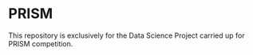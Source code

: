# PRISM
This repository is exclusively for the Data Science Project carried up for PRISM competition.
